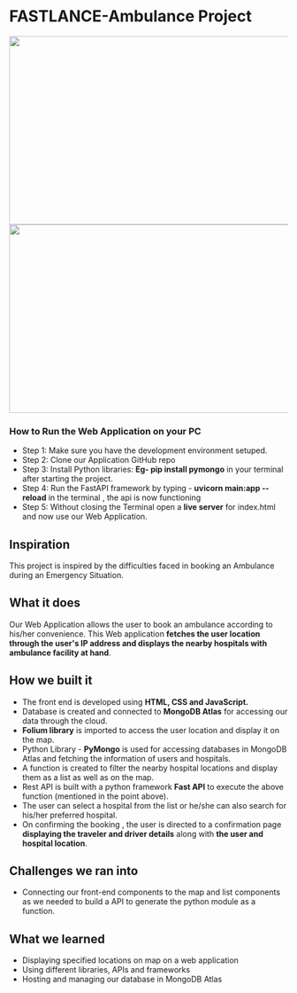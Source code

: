 # FASTLANCE-Ambulance Project
<img width="520px" height="340px" src="https://github.com/Marcresi/Ambulance-Project/assets/101006060/ac7ceb32-068b-421b-bf5f-70e2edf787b0"/>

<img width="520px" height="340px" src="https://github.com/Marcresi/Ambulance-Project/assets/101006060/df1d4f4e-ffda-4e4f-8f4b-1980cd14aeac"/>


### How to Run the Web Application on your **PC**
- Step 1: Make sure you have the development environment setuped. 
- Step 2: Clone our Application GitHub repo
- Step 3: Install Python libraries: **Eg- pip install pymongo** in your terminal after starting the project.
- Step 4: Run the FastAPI framework by typing - **uvicorn main:app --reload** in the terminal , the api is now functioning
- Step 5: Without closing the Terminal open a **live server** for index.html and now use our Web Application.

## Inspiration
This project is inspired by the difficulties faced in booking an Ambulance during an Emergency Situation.

## What it does
Our Web Application allows the user to book an ambulance according to his/her convenience. This Web application **fetches the user location through the user's IP address and displays the nearby hospitals with ambulance facility at hand**.

## How we built it
- The front end is developed using **HTML, CSS and JavaScript.**
- Database is created and connected to **MongoDB Atlas** for accessing our data through the cloud.
- **Folium library** is imported to access  the user location and display it on the map.
- Python Library - **PyMongo** is used for accessing databases in MongoDB Atlas and fetching the information of users and hospitals.
- A function is created to filter the nearby hospital locations and display them as a list as well as on the map.
- Rest API is built with a python framework **Fast API** to execute the above function (mentioned in the point above).
- The user can select a hospital from the list or he/she can also search for his/her preferred hospital.
- On confirming the booking , the user is directed to a confirmation page **displaying the traveler and driver details** along with **the user and hospital location**.

## Challenges we ran into
- Connecting our front-end components to the map and list components as we needed to build a API to generate the python module as a function.

## What we learned
- Displaying specified locations on map on a web application
- Using different libraries, APIs and frameworks
- Hosting and managing our database in MongoDB Atlas

